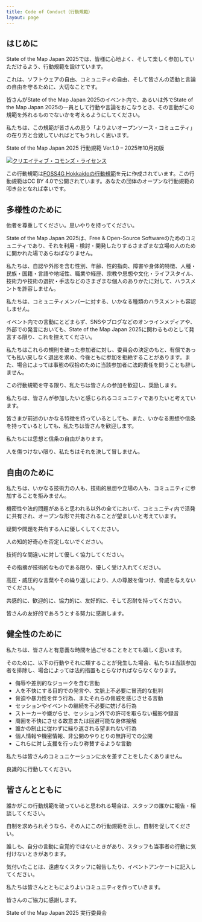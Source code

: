 ```yaml
---
title: Code of Conduct（行動規範）
layout: page
---
```


## はじめに

State of the Map Japan 2025では、皆様に心地よく、そして楽しく参加していただけるよう、行動規範を設けています。

これは、ソフトウェアの自由、コミュニティの自由、そして皆さんの活動と言論の自由を守るために、大切なことです。

皆さんがState of the Map Japan 2025のイベント内で、あるいは外でState of the Map Japan 2025の一員として行動や言論をおこなうとき、その言動がこの規範を外れるものでないかを考えるようにしてください。

私たちは、この規範が皆さんの思う「よりよいオープンソース・コミュニティ」の在り方と合致していればとてもうれしく思います。

<aside class="coc_publishing mt-4 mb-5 mx-auto">
<p>State of the Map Japan 2025 行動規範 Ver.1.0 – 2025年10月初版</p>
<a href="http://creativecommons.org/licenses/by/4.0/" rel="license"><img style="border-width: 0; border-radius: 0; width: auto; height: auto;" src="https://i.creativecommons.org/l/by/4.0/88x31.png" alt="クリエイティブ・コモンズ・ライセンス" /></a>
<p>この行動規範は<a href="https://foss4g.hokkaido.jp/code-of-conduct/">FOSS4G Hokkaidoの行動規範</a>を元に作成されています。この行動規範はCC BY 4.0で公開されています。あなたの団体のオープンな行動規範の叩き台となれば幸いです。</p>
</aside>

## 多様性のために

他者を尊重してください。思いやりを持ってください。

State of the Map Japan 2025は、Free & Open-Source Softwareのためのコミュニティであり、それを利用・検討・開発したりするさまざまな立場の人のために開かれた場であらねばなりません。



私たちは、自認や外形を含む性別、年齢、性的指向、障害や身体的特徴、人種・民族・国籍・言語や地域性、職業や経歴、宗教や思想や文化・ライフスタイル、技術力や技術の選択・手法などのさまざまな個人のありかたに対して、ハラスメントを許容しません。

私たちは、コミュニティメンバーに対する、いかなる種類のハラスメントも容認しません。

イベント内での言動にとどまらず、SNSやブログなどのオンラインメディアや、外部での発言においても、State of the Map Japan 2025に関わるものとして発言する限り、これを控えてください。

私たちはこれらの規則を破った参加者に対し、委員会の決定のもと、有償であっても払い戻しなく退出を求め、今後ともに参加を拒絶することがあります。また、場合によっては事態の収拾のために当該参加者に法的責任を問うことも辞しません。



この行動規範を守る限り、私たちは皆さんの参加を歓迎し、奨励します。

私たちは、皆さんが参加したいと感じられるコミュニティでありたいと考えています。

皆さまが前述のいかなる特徴を持っているとしても、また、いかなる思想や信条を持っているとしても、私たちは皆さんを歓迎します。



私たちには思想と信条の自由があります。

人を傷つけない限り、私たちはそれを決して冒しません。

## 自由のために

私たちは、いかなる技術力の人も、技術的思想や立場の人も、コミュニティに参加することを拒みません。

機密性や法的問題があると思われる以外の全てにおいて、コミュニティ内で活発に共有され、オープンな形で共有されることが望ましいと考えています。



疑問や問題を共有する人に優しくしてください。

人の知的好奇心を否定しないでください。

技術的な間違いに対して優しく協力してください。

その指摘が技術的なものである限り、優しく受け入れてください。

高圧・威圧的な言葉やその繰り返しにより、人の尊厳を傷つけ、脅威を与えないでください。

共感的に、歓迎的に、協力的に、友好的に、そして忍耐を持ってください。



皆さんの友好的であろうとする努力に感謝します。

## 健全性のために

私たちは、皆さんと有意義な時間を過ごせることをとても嬉しく思います。

そのために、以下の行動やそれに類することが発生した場合、私たちは当該参加者を排除し、場合によっては法的措置もとらなければならなくなります。

- 侮辱や差別的なジョークを含む言動
- 人を不快にする目的での発言や、文脈上不必要に冒涜的な批判
- 脅迫や暴力性を伴う行為、またそれらの脅威を感じさせる言動
- セッションやイベントの継続を不必要に妨げる行為
- ストーカーや嫌がらせ、セッション外での許可を取らない撮影や録音
- 周囲を不快にさせる故意または回避可能な身体接触
- 誰かの制止に従わずに繰り返される望まれない行為
- 個人情報や機密情報、非公開のやりとりの無許可での公開
- これらに対し支援を行ったり称賛するような言動



私たちは皆さんのコミュニケーションに水を差すことをしたくありません。

良識的に行動してください。

## 皆さんとともに

誰かがこの行動規範を破っていると思われる場合は、スタッフの誰かに報告・相談してください。

自制を求められそうなら、その人にこの行動規範を示し、自制を促してください。

誰しも、自分の言動に自覚的ではないときがあり、スタッフも当事者の行動に気付けないときがあります。

気付いたことは、遠慮なくスタッフに報告したり、イベントアンケートに記入してください。

私たちは皆さんとともによりよいコミュニティを作っていきます。



皆さんのご協力に感謝します。

<p class="text-end mt-4">State of the Map Japan 2025 実行委員会</p>
